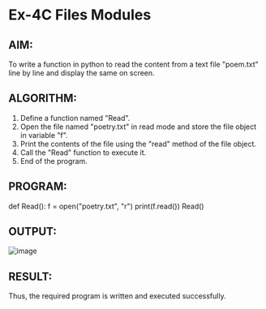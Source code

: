 # Ex-4C Files Modules
## AIM:
To write a function in python to read the content from a text file "poem.txt" line by line and display the same on screen.
## ALGORITHM:
1.	Define a function named "Read".
2.	Open the file named "poetry.txt" in read mode and store the file object in variable "f".
3.	Print the contents of the file using the "read" method of the file object.
4.	Call the "Read" function to execute it.
5.	End of the program.
## PROGRAM:
def Read():
f = open("poetry.txt", "r") 
   print(f.read())
Read()
## OUTPUT:
![image](https://github.com/user-attachments/assets/f469aee2-a7b2-4fbd-812f-f14d241cad33)


## RESULT:
Thus, the required program is written and executed successfully.
 





